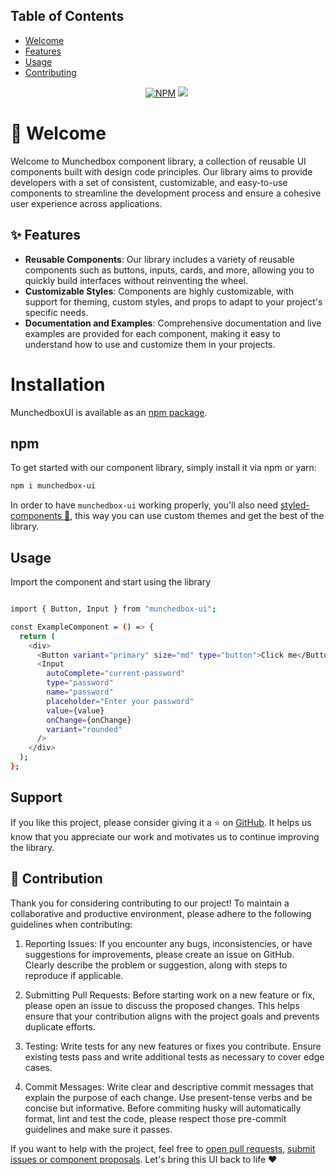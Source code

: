 ## Table of Contents

- [Welcome](#welcome)
- [Features](#features)
- [Usage](#installation)
- [Contributing](#contributing)

<p align="center">
  <a href="https://www.npmjs.com/package/munchedbox-ui"><img src="https://flat.badgen.net/npm/dt/munchedbox-ui" alt="NPM" /></a>
  <a href="https://www.npmjs.com/package/munchedbox-ui"><img src="https://flat.badgen.net/npm/v/munchedbox-ui"/></a>
  <a href="https://t.me/munchedbox"><img src="https://github.com/badges/shields/assets/10694593/c5c5acc3-f434-4a8d-a834-6d94a7ffb45a" alt="" /></a>
</p>

# 👋 Welcome

Welcome to Munchedbox component library, a collection of reusable UI components built with design code principles. Our library aims to provide developers with a set of consistent, customizable, and easy-to-use components to streamline the development process and ensure a cohesive user experience across applications.

## ✨ Features

- **Reusable Components**: Our library includes a variety of reusable components such as buttons, inputs, cards, and more, allowing you to quickly build interfaces without reinventing the wheel.
- **Customizable Styles**: Components are highly customizable, with support for theming, custom styles, and props to adapt to your project's specific needs.
- **Documentation and Examples**: Comprehensive documentation and live examples are provided for each component, making it easy to understand how to use and customize them in your projects.

# Installation

MunchedboxUI is available as an [npm package](https://www.npmjs.com/package/munchedbox-ui).

## npm

To get started with our component library, simply install it via npm or yarn:

```bash
npm i munchedbox-ui
```

In order to have `munchedbox-ui` working properly, you'll also need
[styled-components 💅](https://github.com/styled-components/styled-components),
this way you can use custom themes and get the best of the library.

## Usage

Import the component and start using the library

```bash

import { Button, Input } from "munchedbox-ui";

const ExampleComponent = () => {
  return (
    <div>
      <Button variant="primary" size="md" type="button">Click me</Button>
      <Input
        autoComplete="current-password"
        type="password"
        name="password"
        placeholder="Enter your password"
        value={value}
        onChange={onChange}
        variant="rounded"
      />
    </div>
  );
};
```

## Support

If you like this project, please consider giving it a ⭐️ on [GitHub](https://github.com/munchedbox23/simple-ui-component-library). It helps us know that you appreciate our work and motivates us to continue improving the library.

## 🤝 Contribution

Thank you for considering contributing to our project! To maintain a collaborative and productive environment, please adhere to the following guidelines when contributing:

1. Reporting Issues: If you encounter any bugs, inconsistencies, or have suggestions for improvements, please create an issue on GitHub. Clearly describe the problem or suggestion, along with steps to reproduce if applicable.

2. Submitting Pull Requests: Before starting work on a new feature or fix, please open an issue to discuss the proposed changes. This helps ensure that your contribution aligns with the project goals and prevents duplicate efforts.

3. Testing: Write tests for any new features or fixes you contribute. Ensure existing tests pass and write additional tests as necessary to cover edge cases.

4. Commit Messages: Write clear and descriptive commit messages that explain the purpose of each change. Use present-tense verbs and be concise but informative. Before commiting husky will automatically format, lint and test the code, please respect those pre-commit guidelines and make sure it passes.

If you want to help with the project, feel free to [open pull requests][1],
[submit issues or component proposals][2].
Let's bring this UI back to life ♥️

[1]: https://github.com/munchedbox23/simple-ui-component-library/pulls
[2]: https://github.com/munchedbox23/simple-ui-component-library/issues
